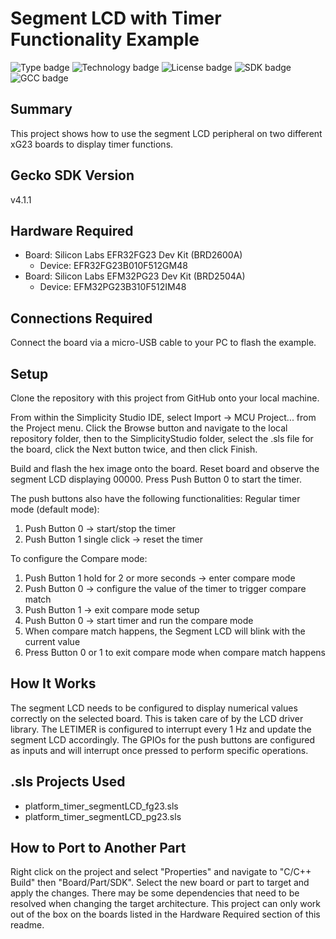 # Segment LCD with Timer Functionality Example
![Type badge](https://img.shields.io/badge/Type-Virtual%20application-green)
![Technology badge](https://img.shields.io/badge/Technology-Platform-green)
![License badge](https://img.shields.io/badge/License-Zlib-green)
![SDK badge](https://img.shields.io/badge/SDK-v4.1.1-green)
![GCC badge](https://img.shields.io/endpoint?url=https://raw.githubusercontent.com/SiliconLabs/application_examples_ci/master/platform_applications/platform_timer_segmentLCD_gcc.json)

## Summary
This project shows how to use the segment LCD peripheral on two different xG23 boards to display
timer functions.

## Gecko SDK Version
v4.1.1

## Hardware Required

* Board:  Silicon Labs EFR32FG23 Dev Kit (BRD2600A)
	* Device: EFR32FG23B010F512GM48
* Board:  Silicon Labs EFM32PG23 Dev Kit (BRD2504A)
	* Device: EFM32PG23B310F512IM48

## Connections Required 
Connect the board via a micro-USB cable to your PC to flash the example. 

## Setup
Clone the repository with this project from GitHub onto your local machine.

From within the Simplicity Studio IDE, select Import -> MCU Project... from the 
Project menu. Click the Browse button and navigate to the local repository 
folder, then to the SimplicityStudio folder, select the .sls file for the 
board, click the Next button twice, and then click Finish.

Build and flash the hex image onto the board. Reset board and observe the
segment LCD displaying 00000. Press Push Button 0 to start the timer.

The push buttons also have the following functionalities:
Regular timer mode (default mode):
1. Push Button 0 -> start/stop the timer
2. Push Button 1 single click -> reset the timer 

To configure the Compare mode:
1. Push Button 1 hold for 2 or more seconds -> enter compare mode
2. Push Button 0 -> configure the value of the timer to trigger compare match
3. Push Button 1 -> exit compare mode setup
4. Push Button 0 -> start timer and run the compare mode
5. When compare match happens, the Segment LCD will blink with the current value
6. Press Button 0 or 1 to exit compare mode when compare match happens

## How It Works
The segment LCD needs to be configured to display numerical values correctly
on the selected board. This is taken care of by the LCD driver library.
The LETIMER is configured to interrupt every 1 Hz and update the segment LCD
accordingly. The GPIOs for the push buttons are configured as inputs and will
interrupt once pressed to perform specific operations.

## .sls Projects Used
* platform_timer_segmentLCD_fg23.sls
* platform_timer_segmentLCD_pg23.sls

## How to Port to Another Part
Right click on the project and select "Properties" and navigate to "C/C++ 
Build" then "Board/Part/SDK". Select the new board or part to target and apply 
the changes. There may be some dependencies that need to be resolved when 
changing the target architecture. This project can only work out of the box
on the boards listed in the Hardware Required section of this readme.

